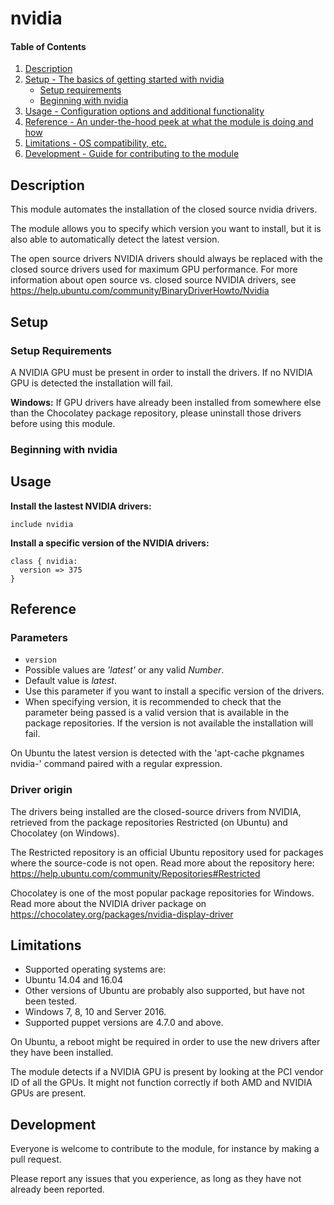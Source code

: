 # nvidia

#### Table of Contents

1. [Description](#description)
1. [Setup - The basics of getting started with nvidia](#setup)
    * [Setup requirements](#setup-requirements)
    * [Beginning with nvidia](#beginning-with-nvidia)
1. [Usage - Configuration options and additional functionality](#usage)
1. [Reference - An under-the-hood peek at what the module is doing and how](#reference)
1. [Limitations - OS compatibility, etc.](#limitations)
1. [Development - Guide for contributing to the module](#development)

## Description

This module automates the installation of the closed source nvidia drivers.

The module allows you to specify which version you want to install, but it is also able to automatically detect the latest version.

The open source drivers NVIDIA drivers should always be replaced with the closed source drivers used for maximum GPU performance. For more information about open source vs. closed source NVIDIA drivers, see <https://help.ubuntu.com/community/BinaryDriverHowto/Nvidia>

## Setup

### Setup Requirements
A NVIDIA GPU must be present in order to install the drivers. If no NVIDIA GPU is detected the installation will fail.

**Windows:** If GPU drivers have already been installed from somewhere else than the Chocolatey package repository, please uninstall those drivers before using this module.

### Beginning with nvidia



## Usage
**Install the lastest NVIDIA drivers:**

```
include nvidia
```

**Install a specific version of the NVIDIA drivers:**

```
class { nvidia:
  version => 375
}
```

## Reference

### Parameters

* `version` 
 * Possible values are *'latest'* or any valid *Number*. 
 * Default value is *latest*.
 * Use this parameter if you want to install a specific version of the drivers. 
 * When specifying version, it is recommended to check that the parameter being passed is a valid version that is available in the package repositories. If the version is not available the installation will fail.

On Ubuntu the latest version is detected with the 'apt-cache pkgnames nvidia-' command paired with a regular expression.

### Driver origin
The drivers being installed are the closed-source drivers from NVIDIA, retrieved from the package repositories Restricted (on Ubuntu) and Chocolatey (on Windows).

The Restricted repository is an official Ubuntu repository used for packages where the source-code is not open. Read more about the repository here: <https://help.ubuntu.com/community/Repositories#Restricted>

Chocolatey is one of the most popular package repositories for Windows. Read more about the NVIDIA driver package on <https://chocolatey.org/packages/nvidia-display-driver>

## Limitations
* Supported operating systems are:
 * Ubuntu 14.04 and 16.04
 * Other versions of Ubuntu are probably also supported, but have not been tested.
 * Windows 7, 8, 10 and Server 2016. 
* Supported puppet versions are 4.7.0 and above.

On Ubuntu, a reboot might be required in order to use the new drivers after they have been installed.

The module detects if a NVIDIA GPU is present by looking at the PCI vendor ID of all the GPUs. It might not function correctly if both AMD and NVIDIA GPUs are present.

## Development

Everyone is welcome to contribute to the module, for instance by making a pull request.

Please report any issues that you experience, as long as they have not already been reported.
